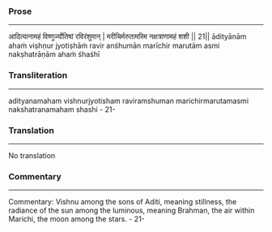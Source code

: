 ### Prose 
 --- 
आदित्यानामहं विष्णुर्ज्योतिषां रविरंशुमान् |
मरीचिर्मरुतामस्मि नक्षत्राणामहं शशी || 21||
ādityānām ahaṁ viṣhṇur jyotiṣhāṁ ravir anśhumān
marīchir marutām asmi nakṣhatrāṇām ahaṁ śhaśhī

### Transliteration 
 --- 
adityanamaham vishnurjyotisham raviramshuman marichirmarutamasmi nakshatranamaham shashi - 21-

### Translation 
 --- 
No translation

### Commentary 
 --- 
Commentary: Vishnu among the sons of Aditi, meaning stillness, the radiance of the sun among the luminous, meaning Brahman, the air within Marichi, the moon among the stars. - 21-